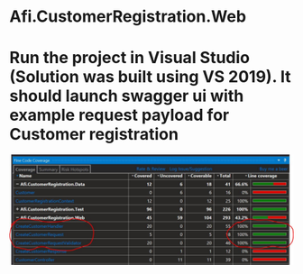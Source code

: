 # Afi.CustomerRegistration.Web

# Run the project in Visual Studio (Solution was built using VS 2019). It should launch swagger ui with example request payload for Customer registration

![Test Coverage](/testcoverage.jpg?raw=true "Optional Title")
